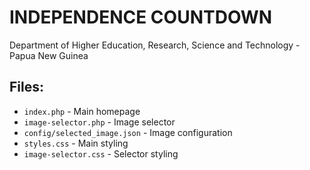 # INDEPENDENCE COUNTDOWN 

Department of Higher Education, Research, Science and Technology - Papua New Guinea

## Files:
- `index.php` - Main homepage
- `image-selector.php` - Image selector
- `config/selected_image.json` - Image configuration
- `styles.css` - Main styling
- `image-selector.css` - Selector styling
